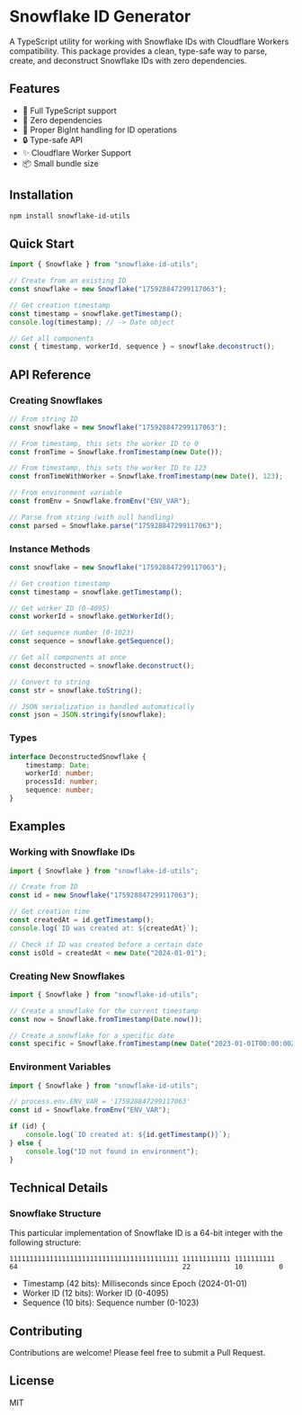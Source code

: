 # Snowflake ID Generator

A TypeScript utility for working with Snowflake IDs with Cloudflare Workers compatibility. This package provides a clean, type-safe way to parse, create, and deconstruct Snowflake IDs with zero dependencies.

## Features

-   🎯 Full TypeScript support
-   🚀 Zero dependencies
-   💪 Proper BigInt handling for ID operations
-   🔒 Type-safe API
-   ✨ Cloudflare Worker Support
-   📦 Small bundle size

## Installation

```bash
npm install snowflake-id-utils
```

## Quick Start

```typescript
import { Snowflake } from "snowflake-id-utils";

// Create from an existing ID
const snowflake = new Snowflake("175928847299117063");

// Get creation timestamp
const timestamp = snowflake.getTimestamp();
console.log(timestamp); // -> Date object

// Get all components
const { timestamp, workerId, sequence } = snowflake.deconstruct();
```

## API Reference

### Creating Snowflakes

```typescript
// From string ID
const snowflake = new Snowflake("175928847299117063");

// From timestamp, this sets the worker ID to 0
const fromTime = Snowflake.fromTimestamp(new Date());

// From timestamp, this sets the worker ID to 123
const fromTimeWithWorker = Snowflake.fromTimestamp(new Date(), 123);

// From environment variable
const fromEnv = Snowflake.fromEnv("ENV_VAR");

// Parse from string (with null handling)
const parsed = Snowflake.parse("175928847299117063");
```

### Instance Methods

```typescript
const snowflake = new Snowflake("175928847299117063");

// Get creation timestamp
const timestamp = snowflake.getTimestamp();

// Get worker ID (0-4095)
const workerId = snowflake.getWorkerId();

// Get sequence number (0-1023)
const sequence = snowflake.getSequence();

// Get all components at once
const deconstructed = snowflake.deconstruct();

// Convert to string
const str = snowflake.toString();

// JSON serialization is handled automatically
const json = JSON.stringify(snowflake);
```

### Types

```typescript
interface DeconstructedSnowflake {
    timestamp: Date;
    workerId: number;
    processId: number;
    sequence: number;
}
```

## Examples

### Working with Snowflake IDs

```typescript
import { Snowflake } from "snowflake-id-utils";

// Create from ID
const id = new Snowflake("175928847299117063");

// Get creation time
const createdAt = id.getTimestamp();
console.log(`ID was created at: ${createdAt}`);

// Check if ID was created before a certain date
const isOld = createdAt < new Date("2024-01-01");
```

### Creating New Snowflakes

```typescript
import { Snowflake } from "snowflake-id-utils";

// Create a snowflake for the current timestamp
const now = Snowflake.fromTimestamp(Date.now());

// Create a snowflake for a specific date
const specific = Snowflake.fromTimestamp(new Date("2023-01-01T00:00:00Z"));
```

### Environment Variables

```typescript
import { Snowflake } from "snowflake-id-utils";

// process.env.ENV_VAR = '175928847299117063'
const id = Snowflake.fromEnv("ENV_VAR");

if (id) {
    console.log(`ID created at: ${id.getTimestamp()}`);
} else {
    console.log("ID not found in environment");
}
```

## Technical Details

### Snowflake Structure

This particular implementation of Snowflake ID is a 64-bit integer with the following structure:

```
111111111111111111111111111111111111111111 111111111111 1111111111
64                                         22           10         0
```

-   Timestamp (42 bits): Milliseconds since Epoch (2024-01-01)
-   Worker ID (12 bits): Worker ID (0-4095)
-   Sequence (10 bits): Sequence number (0-1023)

## Contributing

Contributions are welcome! Please feel free to submit a Pull Request.

## License

MIT
